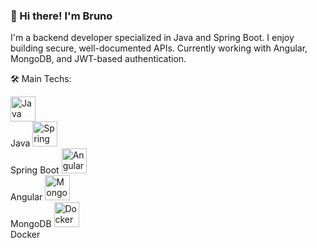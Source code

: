 ### 👋 Hi there! I'm Bruno
I'm a backend developer specialized in Java and Spring Boot. I enjoy building secure, well-documented APIs. Currently working with Angular, MongoDB, and JWT-based authentication.

🛠️ Main Techs: 
<p> <img src="https://cdn.jsdelivr.net/gh/devicons/devicon/icons/java/java-original.svg" alt="Java" width="40" height="40"/></br>
Java
<img src="https://cdn.jsdelivr.net/gh/devicons/devicon/icons/spring/spring-original.svg" alt="Spring Boot" width="40" height="40"/></br>
Spring Boot
<img src="https://cdn.jsdelivr.net/gh/devicons/devicon/icons/angularjs/angularjs-original.svg" alt="Angular" width="40" height="40"/></br>
Angular
<img src="https://cdn.jsdelivr.net/gh/devicons/devicon/icons/mongodb/mongodb-original.svg" alt="MongoDB" width="40" height="40"/></br>
MongoDB
<img src="https://cdn.jsdelivr.net/gh/devicons/devicon/icons/docker/docker-original.svg" alt="Docker" width="40" height="40"/></br>
Docker
